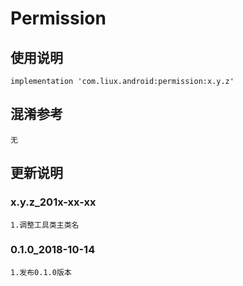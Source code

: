 Permission
===

使用说明
---
```
implementation 'com.liux.android:permission:x.y.z'
```

混淆参考
---
```
无
```

更新说明
---
### x.y.z_201x-xx-xx
    1.调整工具类主类名

### 0.1.0_2018-10-14
    1.发布0.1.0版本